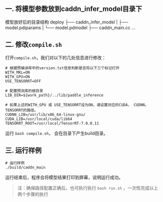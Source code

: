 ## 一. 将模型参数放到caddn_infer_model目录下
模型放好后的目录结构
deploy
   ├── caddn_infer_model
   |            ├── model.pdiparams
   |            └── model.pdmodel
   ├── caddn_main.cc
   ...

## 二. 修改`compile.sh`

打开`compile.sh`，我们对以下的几处信息进行修改：

```shell
# 根据预编译库中的version.txt信息判断是否将以下三个标记打开
WITH_MKL=ON
WITH_GPU=ON
USE_TENSORRT=OFF

# 配置预测库的根目录
LIB_DIR=${work_path}/../lib/paddle_inference

# 如果上述的WITH_GPU 或 USE_TENSORRT设为ON，请设置对应的CUDA， CUDNN， TENSORRT的路径。
CUDNN_LIB=/usr/lib/x86_64-linux-gnu/
CUDA_LIB=/usr/local/cuda/lib64
TENSORRT_ROOT=/usr/local/TensorRT-7.0.0.11
```

运行 `bash compile.sh`， 会在目录下产生build目录。


## 三. 运行样例

```shell
# 运行样例
./build/caddn_main
```

运行结束后，程序会将模型结果打印到屏幕，说明运行成功。

> 注：确保路径配置正确后，也可执行执行 `bash run.sh` ，一次性完成以上两个步骤的执行
